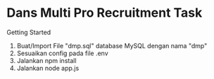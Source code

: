 # Dans Multi Pro Recruitment Task

Getting Started
1. Buat/Import File "dmp.sql" database MySQL dengan nama "dmp"
2. Sesuaikan config pada file .env
3. Jalankan npm install
4. Jalankan node app.js
